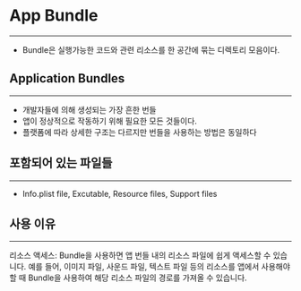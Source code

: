 # App Bundle

---

- Bundle은 실행가능한 코드와 관련 리소스를 한 공간에 묶는 디렉토리 모음이다.

## Application Bundles

---

- 개발자들에 의해 생성되는 가장 흔한 번들
- 앱이 정상적으로 작동하기 위해 필요한 모든 것들이다.
- 플랫폼에 따라 상세한 구조는 다르지만 번들을 사용하는 방법은 동일하다

## 포함되어 있는 파일들

---

- Info.plist file, Excutable, Resource files, Support files

## 사용 이유

---

리소스 액세스: Bundle을 사용하면 앱 번들 내의 리소스 파일에 쉽게 액세스할 수 있습니다. 예를 들어, 이미지 파일, 사운드 파일, 텍스트 파일 등의 리소스를 앱에서 사용해야 할 때 Bundle을 사용하여 해당 리소스 파일의 경로를 가져올 수 있습니다.